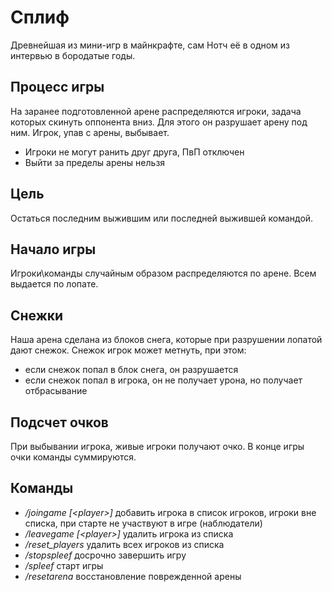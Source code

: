# Сплиф

Древнейшая из мини-игр в майнкрафте, сам Нотч её в одном из интервью в бородатые годы.

## Процесс игры

На заранее подготовленной арене распределяются игроки, задача которых скинуть оппонента вниз. Для этого он разрушает арену под ним. Игрок, упав с арены, выбывает.

- Игроки не могут ранить друг друга, ПвП отключен
- Выйти за пределы арены нельзя

## Цель
Остаться последним выжившим или последней выжившей командой.

## Начало игры

Игроки\команды случайным образом распределяются по арене. Всем выдается по лопате.

## Снежки

Наша арена сделана из блоков снега, которые при разрушении лопатой дают снежок. Снежок игрок может метнуть, при этом:
- если снежок попал в блок снега, он разрушается
- если снежок попал в игрока, он не получает урона, но получает отбрасывание

## Подсчет очков

При выбывании игрока, живые игроки получают очко. В конце игры очки команды суммируются.

## Команды

- */joingame [\<player\>]* добавить игрока в список игроков, игроки вне списка, при старте не участвуют в игре (наблюдатели)
- */leavegame [\<player\>]* удалить игрока из списка
- */reset_players* удалить всех игроков из списка
- */stopspleef* досрочно завершить игру
- */spleef* старт игры
- */resetarena* восстановление поврежденной арены